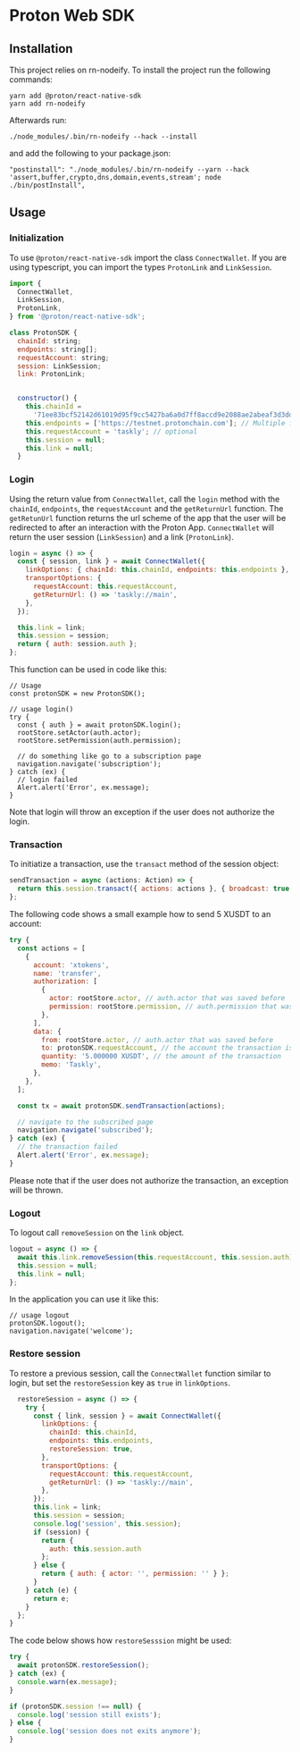 # Proton Web SDK

## Installation

This project relies on rn-nodeify. To install the project run the following commands:

```
yarn add @proton/react-native-sdk
yarn add rn-nodeify
```

Afterwards run:

```
./node_modules/.bin/rn-nodeify --hack --install
```

and add the following to your package.json:

```
"postinstall": "./node_modules/.bin/rn-nodeify --yarn --hack 'assert,buffer,crypto,dns,domain,events,stream'; node ./bin/postInstall",
```

## Usage

### Initialization

To use `@proton/react-native-sdk` import the class `ConnectWallet`. If you are using typescript, you can import the types `ProtonLink` and `LinkSession`.

```javascript
import {
  ConnectWallet,
  LinkSession,
  ProtonLink,
} from '@proton/react-native-sdk';

class ProtonSDK {
  chainId: string;
  endpoints: string[];
  requestAccount: string;
  session: LinkSession;
  link: ProtonLink;


  constructor() {
    this.chainId =
      '71ee83bcf52142d61019d95f9cc5427ba6a0d7ff8accd9e2088ae2abeaf3d3dd';
    this.endpoints = ['https://testnet.protonchain.com']; // Multiple for fault tolerance
    this.requestAccount = 'taskly'; // optional
    this.session = null;
    this.link = null;
  }
```

### Login

Using the return value from `ConnectWallet`, call the `login` method with the `chainId`, `endpoints`, the `requestAccount` and the `getReturnUrl` function. The `getRetunUrl` function returns the url scheme of the app that the user will be redirected to after an interaction with the Proton App. `ConnectWallet` will return the user session (`LinkSession`) and a link (`ProtonLink`).

```javascript
login = async () => {
  const { session, link } = await ConnectWallet({
    linkOptions: { chainId: this.chainId, endpoints: this.endpoints },
    transportOptions: {
      requestAccount: this.requestAccount,
      getReturnUrl: () => 'taskly://main',
    },
  });

  this.link = link;
  this.session = session;
  return { auth: session.auth };
};
```

This function can be used in code like this:

```
// Usage
const protonSDK = new ProtonSDK();

// usage login()
try {
  const { auth } = await protonSDK.login();
  rootStore.setActor(auth.actor);
  rootStore.setPermission(auth.permission);

  // do something like go to a subscription page
  navigation.navigate('subscription');
} catch (ex) {
  // login failed
  Alert.alert('Error', ex.message);
}
```

Note that login will throw an exception if the user does not authorize the login.

### Transaction

To initiatize a transaction, use the `transact` method of the session object:

```javascript
sendTransaction = async (actions: Action) => {
  return this.session.transact({ actions: actions }, { broadcast: true });
};
```

The following code shows a small example how to send 5 XUSDT to an account:

```javascript
try {
  const actions = [
    {
      account: 'xtokens',
      name: 'transfer',
      authorization: [
        {
          actor: rootStore.actor, // auth.actor that was saved before
          permission: rootStore.permission, // auth.permission that was saved before
        },
      ],
      data: {
        from: rootStore.actor, // auth.actor that was saved before
        to: protonSDK.requestAccount, // the account the transaction is send to
        quantity: '5.000000 XUSDT', // the amount of the transaction
        memo: 'Taskly',
      },
    },
  ];

  const tx = await protonSDK.sendTransaction(actions);

  // navigate to the subscribed page
  navigation.navigate('subscribed');
} catch (ex) {
  // the transaction failed
  Alert.alert('Error', ex.message);
}
```

Please note that if the user does not authorize the transaction, an exception will be thrown.

### Logout

To logout call `removeSession` on the `link` object.

```javascript
logout = async () => {
  await this.link.removeSession(this.requestAccount, this.session.auth);
  this.session = null;
  this.link = null;
};
```

In the application you can use it like this:

```
// usage logout
protonSDK.logout();
navigation.navigate('welcome');
```

### Restore session

To restore a previous session, call the `ConnectWallet` function similar to login, but set the `restoreSession` key as `true` in `linkOptions`.

```javascript
  restoreSession = async () => {
    try {
      const { link, session } = await ConnectWallet({
        linkOptions: {
          chainId: this.chainId,
          endpoints: this.endpoints,
          restoreSession: true,
        },
        transportOptions: {
          requestAccount: this.requestAccount,
          getReturnUrl: () => 'taskly://main',
        },
      });
      this.link = link;
      this.session = session;
      console.log('session', this.session);
      if (session) {
        return {
          auth: this.session.auth
        };
      } else {
        return { auth: { actor: '', permission: '' } };
      }
    } catch (e) {
      return e;
    }
  };
}
```

The code below shows how `restoreSesssion` might be used:

```javascript
try {
  await protonSDK.restoreSession();
} catch (ex) {
  console.warn(ex.message);
}

if (protonSDK.session !== null) {
  console.log('session still exists');
} else {
  console.log('session does not exits anymore');
}
```
